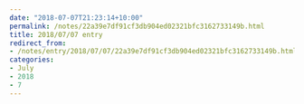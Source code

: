 ```yaml
---
date: "2018-07-07T21:23:14+10:00"
permalink: /notes/22a39e7df91cf3db904ed02321bfc3162733149b.html
title: 2018/07/07 entry
redirect_from:
- /notes/entry/2018/07/07/22a39e7df91cf3db904ed02321bfc3162733149b.html
categories:
- July
- 2018
- 7
---
```

